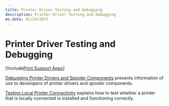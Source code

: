 ```yaml
---
title: Printer Driver Testing and Debugging
description: Printer Driver Testing and Debugging
ms.date: 01/24/2023
---
```


# Printer Driver Testing and Debugging

[!include[Print Support Apps](../includes/print-support-apps.md)]

[Debugging Printer Drivers and Spooler Components](debugging-printer-drivers-and-spooler-components.md) presents information of use to developers of printer drivers and spooler components.

[Testing Local Printer Connectivity](testing-local-printer-connectivity.md) explains how to test whether a printer that is locally connected is installed and functioning correctly.
